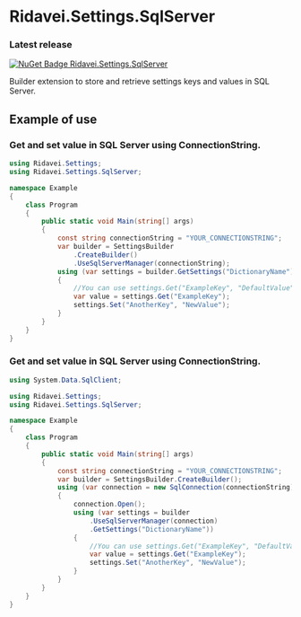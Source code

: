 # Ridavei.Settings.SqlServer

### Latest release
[![NuGet Badge Ridavei.Settings.SqlServer](https://buildstats.info/nuget/Ridavei.Settings.SqlServer)](https://www.nuget.org/packages/Ridavei.Settings.SqlServer)

Builder extension to store and retrieve settings keys and values in SQL Server.

## Example of use

### Get and set value in SQL Server using ConnectionString.
```csharp
using Ridavei.Settings;
using Ridavei.Settings.SqlServer;

namespace Example
{
    class Program
    {
        public static void Main(string[] args)
        {
            const string connectionString = "YOUR_CONNECTIONSTRING";
            var builder = SettingsBuilder
                .CreateBuilder()
                .UseSqlServerManager(connectionString);
            using (var settings = builder.GetSettings("DictionaryName"))
            {
                //You can use settings.Get("ExampleKey", "DefaultValue") if you want to retrieve the default value if the key doesn't exists.
                var value = settings.Get("ExampleKey");
                settings.Set("AnotherKey", "NewValue");
            }
        }
    }
}

```

### Get and set value in SQL Server using ConnectionString.
```csharp
using System.Data.SqlClient;

using Ridavei.Settings;
using Ridavei.Settings.SqlServer;

namespace Example
{
    class Program
    {
        public static void Main(string[] args)
        {
            const string connectionString = "YOUR_CONNECTIONSTRING";
            var builder = SettingsBuilder.CreateBuilder();
            using (var connection = new SqlConnection(connectionString))
            {
                connection.Open();
                using (var settings = builder
                    .UseSqlServerManager(connection)
                    .GetSettings("DictionaryName"))
                {
                    //You can use settings.Get("ExampleKey", "DefaultValue") if you want to retrieve the default value if the key doesn't exists.
                    var value = settings.Get("ExampleKey");
                    settings.Set("AnotherKey", "NewValue");
                }
            }
        }
    }
}

```
